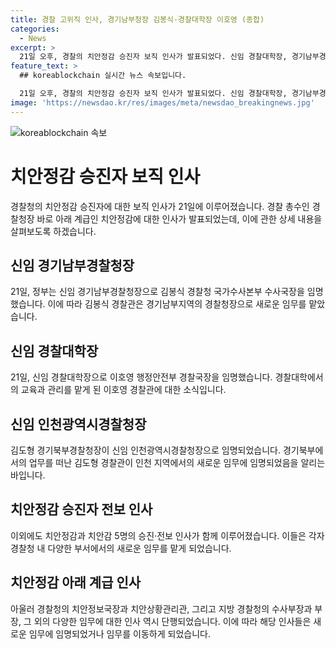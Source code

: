 ```yaml
---
title: 경찰 고위직 인사, 경기남부청장 김봉식·경찰대학장 이호영 (종합)
categories:
  - News
excerpt: >
  21일 오후, 경찰의 치안정감 승진자 보직 인사가 발표되었다. 신임 경찰대학장, 경기남부경찰청장, 인천광역시경찰청장에 각각 인사가 발령되었으며, 치안정감 아래 계급인 치안감 5명의 승진·전보 인사도 동시에 이뤄졌다. 이들은 경찰의 다양한 지위에서 경력을 쌓아왔으며, 각자의 전문성과 경험을 토대로 치안 환경을 개선하고자 한다.
feature_text: >
  ## koreablockchain 실시간 뉴스 속보입니다.

  21일 오후, 경찰의 치안정감 승진자 보직 인사가 발표되었다. 신임 경찰대학장, 경기남부경찰청장, 인천광역시경찰청장에 각각 인사가 발령되었으며, 치안정감 아래 계급인 치안감 5명의 승진·전보 인사도 동시에 이뤄졌다. 이들은 경찰의 다양한 지위에서 경력을 쌓아왔으며, 각자의 전문성과 경험을 토대로 치안 환경을 개선하고자 한다.
image: 'https://newsdao.kr/res/images/meta/newsdao_breakingnews.jpg'
---
```


<p><img src="https://newsdao.kr/res/images/meta/newsdao_breakingnews.jpg" alt="koreablockchain 속보" /></p>

<h1>치안정감 승진자 보직 인사</h1>

<p data-ke-size="size16">경찰청의 치안정감 승진자에 대한 보직 인사가 21일에 이루어졌습니다. 경찰 총수인 경찰청장 바로 아래 계급인 치안정감에 대한 인사가 발표되었는데, 이에 관한 상세 내용을 살펴보도록 하겠습니다.</p>

<h2>신임 경기남부경찰청장</h2>

<p>21일, 정부는 신임 경기남부경찰청장으로 김봉식 경찰청 국가수사본부 수사국장을 임명했습니다. 이에 따라 김봉식 경찰관은 경기남부지역의 경찰청장으로 새로운 임무를 맡았습니다.</p>

<h2>신임 경찰대학장</h2>

<p>21일, 신임 경찰대학장으로 이호영 행정안전부 경찰국장을 임명했습니다. 경찰대학에서의 교육과 관리를 맡게 된 이호영 경찰관에 대한 소식입니다.</p>

<h2>신임 인천광역시경찰청장</h2>

<p>김도형 경기북부경찰청장이 신임 인천광역시경찰청장으로 임명되었습니다. 경기북부에서의 업무를 떠난 김도형 경찰관이 인천 지역에서의 새로운 임무에 임명되었음을 알리는 바입니다.</p>

<h2>치안정감 승진자 전보 인사</h2>

<p>이외에도 치안정감과 치안감 5명의 승진·전보 인사가 함께 이루어졌습니다. 이들은 각자 경찰청 내 다양한 부서에서의 새로운 임무를 맡게 되었습니다.</p>

<h2>치안정감 아래 계급 인사</h2>

<p>아울러 경찰청의 치안정보국장과 치안상황관리관, 그리고 지방 경찰청의 수사부장과 부장, 그 외의 다양한 임무에 대한 인사 역시 단행되었습니다. 이에 따라 해당 인사들은 새로운 임무에 임명되었거나 임무를 이동하게 되었습니다.</p>

